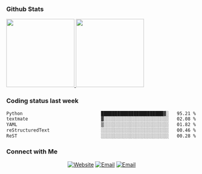 
### Github Stats

<a href="https://github.com/lileixuan">
  <img height="180em" src="https://github-readme-stats.vercel.app/api?username=lileixuan&theme=buefy&show_icons=true" />
  <img height="180em" src="https://github-readme-stats.vercel.app/api/top-langs/?username=lileixuan&theme=buefy&layout=compact" />
</a>

### Coding status last week 

<!--START_SECTION:waka-->

```txt
Python                             ███████████████████████▓░   95.21 %
textmate                           ▓░░░░░░░░░░░░░░░░░░░░░░░░   02.08 %
YAML                               ▒░░░░░░░░░░░░░░░░░░░░░░░░   01.82 %
reStructuredText                   ░░░░░░░░░░░░░░░░░░░░░░░░░   00.46 %
ReST                               ░░░░░░░░░░░░░░░░░░░░░░░░░   00.28 %
```

<!--END_SECTION:waka-->

### Connect with Me 

<p align="center">
<a href="https://www.koomu.cn/"><img alt="Website" src="https://img.shields.io/badge/Website-www.koomu.cn-blue?style=flat-square&logo=google-chrome"></a>
<a href="mailto:lileixuan@gmail.com"><img alt="Email" src="https://img.shields.io/badge/Email-lileixuan@gmail.com-blue?style=flat-square&logo=gmail"></a>
<a href="https://www.koomu.cn/rss/"><img alt="Email" src="https://img.shields.io/badge/RSS-www.koomu.cn%2Frss%2F-blue?style=flat-square&logo=rss"></a>


</p>
